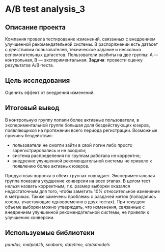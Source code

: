 # A/B test analysis_3
## Описание проекта

Компания провела тестирование изменений, связанных с внедрением улучшенной рекомендательной системы. В распоряжении есть датасет с действиями пользователей, техническое задание и несколько вспомогательных датасетов. Пользователи разбиты на две группы: А — контрольная, B — экспериментальная.
**Задача**: провести оценку результатов A/B-теста.

## Цель исследования
Оценить эффект от внедрения изменений.

## Итоговый вывод 
В контрольную группу попали более активные пользователи, в экспериментальной группе большая доля бездействующих юзеров, появляющихся на протяжении всего периода регистрации. Возможные причины бездействия:
- пользователи не смогли зайти в свой логин либо просто зарегистрировались и не входили;
- система распределения по группам работала не корректно;
- внедрение улучшенной рекомендательной системы не привело к появлению более активных юзеров.

Продуктовая воронка в обеих группах совпадает. Экспериментальная группа показала ухудшение конверсии на всех этапах. В целом тест нельзя назвать корректным, т.к. размер выборки оказался недостаточным для того, чтобы заметить 10% относительное изменение в метриках. Также замечены проблемы с раздачей меток (попадались юзеры, участвующие одновременно в двух тестах). При текущем объеме выборки можно утверждать, что изменения, связанные с внедрением улучшенной рекомендательной системы, не привели к улучшению конверсии.

## Используемые библиотеки
*pandas, matplotlib, seaborn, datetime, statsmodels*
